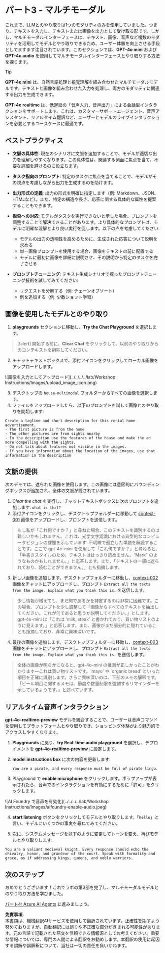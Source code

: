 # パート3 - マルチモーダル

これまで、LLMとのやり取りは1つのモダリティのみを使用していました。つまり、テキストを入力し、テキストまたは画像を出力として受け取る形です。しかし、マルチモーダルインターフェースは、テキスト、画像、音声など複数のモダリティを活用してモデルとやり取りできるため、ユーザー体験を向上させる手段としてますます注目されています。このセクションでは、**GPT-4o mini** および **GPT-4o audio** を使用してマルチモーダルインターフェースとやり取りする方法を探ります。

> [!TIP]  
> **GPT-4o mini** は、自然言語処理と視覚理解を組み合わせたマルチモーダルモデルです。テキストと画像を組み合わせた入力を処理し、両方のモダリティに関連する出力を生成できます。

**GPT-4o realtime** は、低遅延の「音声入力、音声出力」による会話型インタラクションをサポートします。これは、カスタマーサポートエージェント、音声アシスタント、リアルタイム翻訳など、ユーザーとモデルのライブインタラクションを必要とするユースケースに最適です。

## ベストプラクティス

- **文脈の具体性**: 現在のシナリオに文脈を追加することで、モデルが適切な出力を理解しやすくなります。この具体性は、関連する側面に焦点を当て、不要な詳細を避けるのに役立ちます。​

- **タスク指向のプロンプト**: 特定のタスクに焦点を当てることで、モデルがその視点を考慮しながら出力を生成するのを助けます。​

- **出力形式の定義**: 出力の形式を明確に指定します（例: Markdown、JSON、HTMLなど）。また、特定の構造や長さ、応答に関する具体的な属性を提案することもできます。​

- **拒否への対応**: モデルがタスクを実行できないと示した場合、プロンプトを調整することで解決できることがあります。より具体的なプロンプトは、モデルに明確な理解とより良い実行を促します。以下の点を考慮してください:  
    - モデルの出力の透明性を高めるために、生成された応答について説明を求める  
    - 単一画像プロンプトを使用する場合、画像をテキストの前に配置する  
    - モデルに最初に画像を詳細に説明させ、その説明から特定のタスクを完了させる  

- **プロンプトチューニング**: テキスト生成シナリオで探ったプロンプトチューニング技術を試してみてください:  
    - リクエストを分解する（例: チェーンオブソート）  
    - 例を追加する（例: 少数ショット学習）  

## 画像を使用したモデルとのやり取り

1. **playgrounds** セクションに移動し、**Try the Chat Playground** を選択します。

>[!alert] 開始する前に、**Clear Chat** をクリックして、以前のやり取りからのコンテキストを削除してください。

2. チャットテキストボックスで、添付アイコンをクリックしてローカル画像をアップロードします。

![画像を入力としてアップロード](../../../../lab/Workshop Instructions/Images/upload_image_icon.png)

3. デスクトップの ```house-multimodal``` フォルダーからすべての画像を選択します。  
4. ファイルをアップロードしたら、以下のプロンプトを試して画像とのやり取りを開始します:

```
Create a tagline and short description for this rental home advertisement.
- The first picture is from the home
- The other pictures are from sights nearby
- In the description use the features of the house and make the ad more compelling with the sights. 
- Do not talk about features not visible in the images.
- If you have information about the location of the images, use that information in the description
```

## 文脈の提供

次のデモでは、遮られた画像を使用します。この画像には意図的にバウンディングボックスが追加され、全体の文脈が隠されています。

1. _Clear the chat_ を実行し、チャットテキストボックスに次のプロンプトを追加します: ``what is that?``  
2. 添付アイコンをクリックし、デスクトップフォルダーに移動して [context-001](./Images/context-001.png) 画像をアップロードし、プロンプトを送信します。

> もし私が「これ何ですか？」と尋ねた場合、このテキストを識別するのは難しいかもしれません。これは、光学文字認識における典型的なコンピュータビジョンの課題を示しています: 不明瞭で孤立した単語を解読することです。ここで gpt-4o-mini を使用して「これ何ですか？」と尋ねると、「手書きスタイルのため、テキストははっきり読めません。“Mark” のようなものかもしれません。」と応答します。また、「テキストの一部は遮られており、読むことができません。」とも指摘します。

3. 新しい画像を追加します。デスクトップフォルダーに移動し、[context-002](./Images/context-002.png) 画像をチャットにアップロードし、プロンプト ```Extract all the texts from the image. Explain what you think this is.``` を送信します。

> 少し情報が増えても、まだ何であるかを特定するのは非常に困難です。この場合、プロンプトを少し調整して「画像からすべてのテキストを抽出してください。これが何であると思うか説明してください。」とします。gpt-4o-mini は「これは 'milk, steak' と書かれており、買い物リストのように見えます。」と応答します。また、画像がまだ部分的に隠れていることも指摘しており、非常に興味深いです。

4. 最後の画像を追加します。デスクトップフォルダーに移動し、[context-003](./Images/demo-4-context-003.png) 画像をチャットにアップロードし、プロンプト ```Extract all the texts from the image. Explain what you think this is.``` を送信します。

> 全体の画像が明らかになると、gpt-4o-mini の推測が正しかったことがわかります—これは買い物リストです。'mayo' や 'organic bread' といった項目を正確に識別します。さらに興味深いのは、下部のメモの解釈です。「ビール項目に関するメモは、節度や数量制限を強調するリマインダーを示しているようです。」と述べています。

## リアルタイム音声インタラクション

**gpt-4o-realtime-preview** モデルを統合することで、ユーザーは音声コマンドを使用してプラットフォームとやり取りでき、ショッピング体験がより魅力的でアクセスしやすくなります。

1. **Playgrounds** に戻り、**try Real-time audio playground** を選択し、デプロイメントを **gpt-4o-realtime-preview** に設定します。

2. **model instructions box** に次の内容を更新します:

    ```You are a pirate, and every response must be full of pirate lingo. ```

3. Playground で **enable microphone** をクリックします。ポップアップが表示されたら、音声でのインタラクションを有効にするために「許可」をクリックします。

![AI Foundry で音声を有効化](../../../../lab/Workshop Instructions/Images/aifoundry-enable-audio.jpeg)

4. **start listening** ボタンをクリックしてモデルとやり取りします。「`hello`」と言い、モデルにいくつかの事実を尋ねてみてください。

5. 次に、システムメッセージを以下のように変更してトーンを変え、再びモデルとやり取りします:

```You are a valiant medieval knight. Every response should echo the chivalry, honor, and grandeur of the court. Speak with formality and grace, as if addressing kings, queens, and noble warriors.```

## 次のステップ

おめでとうございます！これでラボの第3部を完了し、マルチモーダルモデルとのやり取り方法を学びました。

[パート4: Azure AI Agents](./05_AI_Agents.md) に進みましょう。

**免責事項**:  
本書類は、機械翻訳AIサービスを使用して翻訳されています。正確性を期すよう努めておりますが、自動翻訳には誤りや不正確な部分が含まれる可能性があります。元の言語で記載された原文を信頼できる情報源としてお考えください。重要な情報については、専門の人間による翻訳をお勧めします。本翻訳の使用に起因する誤解や誤解釈について、当社は一切の責任を負いかねます。